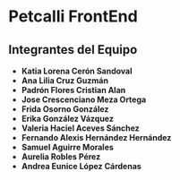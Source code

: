 # Petcalli FrontEnd  

## Integrantes del Equipo  

- **Katia Lorena Cerón Sandoval**  
- **Ana Lilia Cruz Guzmán**  
- **Padrón Flores Cristian Alan**  
- **Jose Crescenciano Meza Ortega**  
- **Frida Osorno González**  
- **Erika González Vázquez**  
- **Valeria Haciel Aceves Sánchez**  
- **Fernando Alexis Hernández Hernández**  
- **Samuel Aguirre Morales**  
- **Aurelia Robles Pérez**  
- **Andrea Eunice López Cárdenas**
